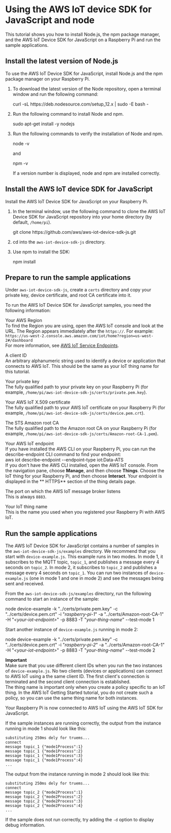 # Using the AWS IoT device SDK for JavaScript and node<a name="iot-device-sdk-node"></a>

This tutorial shows you how to install Node\.js, the npm package manager, and the AWS IoT Device SDK for JavaScript on a Raspberry Pi and run the sample applications\.

## Install the latest version of Node\.js<a name="iot-sdk-node-runtime"></a>

To use the AWS IoT Device SDK for JavaScript, install Node\.js and the npm package manager on your Raspberry Pi\.

1. To download the latest version of the Node repository, open a terminal window and run the following command: 

   curl \-sL https://deb\.nodesource\.com/setup\_12\.x \| sudo \-E bash \-

1. Run the following command to install Node and npm\.

   sudo apt\-get install \-y nodejs

1. Run the following commands to verify the installation of Node and npm\.

   node \-v

   and

   npm \-v

   If a version number is displayed, node and npm are installed correctly\.

## Install the AWS IoT device SDK for JavaScript<a name="iot-sdk-node-intall-sdk"></a>

Install the AWS IoT Device SDK for JavaScript on your Raspberry Pi\.

1. In the terminal window, use the following command to clone the AWS IoT Device SDK for JavaScript repository into your home directory \(by default, `/home/pi`\)\.

   git clone https://github\.com/aws/aws\-iot\-device\-sdk\-js\.git

1. cd into the `aws-iot-device-sdk-js` directory\.

1. Use npm to install the SDK:

   npm install

## Prepare to run the sample applications<a name="iot-sdk-node-config-app"></a>

Under `aws-iot-device-sdk-js`, create a `certs` directory and copy your private key, device certificate, and root CA certificate into it\.

To run the AWS IoT Device SDK for JavaScript samples, you need the following information:

Your AWS Region  
To find the Region you are using, open the AWS IoT console and look at the URL\. The Region appears immediately after the `https://`\. For example:  
`https://us-west-2.console.aws.amazon.com/iot/home?region=us-west-2#/dashboard`  
For more information, see [AWS IoT Service Endpoints](https://docs.aws.amazon.com/general/latest/gr/rande.html#iot_region)\.

A client ID  
An arbitrary alphanumeric string used to identify a device or application that connects to AWS IoT\. This should be the same as your IoT thing name for this tutorial\.

Your private key  
The fully qualified path to your private key on your Raspberry Pi \(for example, `/home/pi/aws-iot-device-sdk-js/certs/private.pem.key`\)\.

Your AWS IoT X\.509 certificate  
The fully qualified path to your AWS IoT certificate on your Raspberry Pi \(for example, `/home/pi/aws-iot-device-sdk-js/certs/device.pem.crt`\)\.

The STS Amazon root CA  
The fully qualified path to the Amazon root CA on your Raspberry Pi \(for example, `/home/pi/aws-iot-device-sdk-js/certs/Amazon-root-CA-1.pem`\)\.

Your AWS IoT endpoint  
If you have installed the AWS CLI on your Raspberry Pi, you can run the describe\-endpoint CLI command to find your endpoint:  
aws iot describe\-endpoint \-\-endpoint\-type iot:Data\-ATS   
If you don't have the AWS CLI installed, open the AWS IoT console\. From the navigation pane, choose **Manage**, and then choose **Things**\. Choose the IoT thing for your Raspberry Pi, and then choose **Interact**\. Your endpoint is displayed in the ** HTTPS** section of the thing details page\.

The port on which the AWS IoT message broker listens  
This is always `8883`\.

Your IoT thing name  
This is the name you used when you registered your Raspberry Pi with AWS IoT\.

## Run the sample applications<a name="iot-sdk-node-app-run"></a>

The AWS IoT Device SDK for JavaScript contains a number of samples in the `aws-iot-device-sdk-js/examples` directory\. We recommend that you start with `device-example.js`\. This example runs in two modes\. In mode 1, it subscribes to the MQTT topic, `topic_1`, and publishes a message every 4 seconds on `topic_2`\. In mode 2, it subscribes to `topic_2` and publishes a message every 4 seconds on `topic_1`\. You can run two instances of `device-example.js` \(one in mode 1 and one in mode 2\) and see the messages being sent and received\.

From the `aws-iot-device-sdk-js/examples` directory, run the following command to start an instance of the sample:

node device\-example \-k "\.\./certs/private\.pem\.key" \-c "\.\./certs/device\.pem\.crt" \-i "*raspberry\-pi\-1*" \-a "\.\./certs/Amazon\-root\-CA\-1" \-H "*<your\-iot\-endpoint>*" \-p 8883 \-T "*your\-thing\-name*" \-\-test\-mode 1

Start another instance of `device-example.js` running in mode 2:

node device\-example \-k "\.\./certs/private\.pem\.key" \-c "\.\./certs/device\.pem\.crt" \-i "*raspberry\-pi\-2*" \-a "\.\./certs/Amazon\-root\-CA\-1" \-H "*<your\-iot\-endpoint>*" \-p 8883 \-T "*your\-thing\-name*" \-\-test\-mode 2

**Important**  
Make sure that you use different client IDs when you run the two instances of `device-example.js`\. No two clients \(devices or applications\) can connect to AWS IoT using a the same client ID\. The first client's connection is terminated and the second client connection is established\.  
The thing name is important only when you create a policy specific to an IoT thing\. In the AWS IoT Getting Started tutorial, you do not create such a policy, so you can use the same thing name for both instances\.

Your Raspberry Pi is now connected to AWS IoT using the AWS IoT SDK for JavaScript\.

If the sample instances are running correctly, the output from the instance running in mode 1 should look like this:

```
substituting 250ms dely for truems...
connect
message topic_1 {"mode1Process":1}
message topic_1 {"mode1Process":2}
message topic_1 {"mode1Process":3}
message topic_1 {"mode1Process":4}
...
```

The output from the instance running in mode 2 should look like this:

```
substituting 250ms dely for truems...
connect
message topic_2 {"mode2Process":1}
message topic_2 {"mode2Process":2}
message topic_2 {"mode2Process":3}
message topic_2 {"mode2Process":4}
...
```

If the sample does not run correctly, try adding the `-d` option to display debug information\.